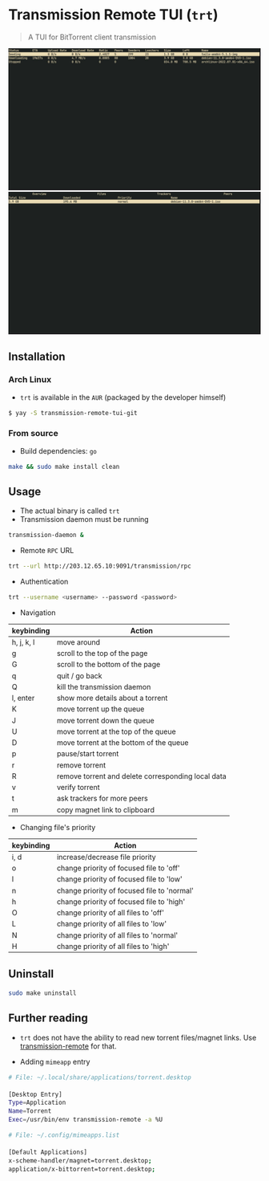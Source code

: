 # Transmission Remote TUI (`trt`)

> A TUI for BitTorrent client transmission

![torrent list](./look/torrents.jpg)
![files](./look/details.jpg)

## Installation

### Arch Linux

* `trt` is available in the `AUR` (packaged by the developer himself)

```bash
$ yay -S transmission-remote-tui-git
```

### From source

* Build dependencies: `go`

```bash
make && sudo make install clean
```

## Usage

* The actual binary is called `trt`
* Transmission daemon must be running

```bash
transmission-daemon &
```

* Remote `RPC` URL

```bash
trt --url http://203.12.65.10:9091/transmission/rpc
```

* Authentication

```bash
trt --username <username> --password <password>
```

* Navigation

| keybinding | Action                                             |
|------------|----------------------------------------------------|
| h, j, k, l | move around                                        |
| g          | scroll to the top of the page                      |
| G          | scroll to the bottom of the page                   |
| q          | quit / go back                                     |
| Q          | kill the transmission daemon                       |
| l, enter   | show more details about a torrent                  |
| K          | move torrent up the queue                          |
| J          | move torrent down the queue                        |
| U          | move torrent at the top of the queue               |
| D          | move torrent at the bottom of the queue            |
| p          | pause/start torrent                                |
| r          | remove torrent                                     |
| R          | remove torrent and delete corresponding local data |
| v          | verify torrent                                     |
| t          | ask trackers for more peers                        |
| m          | copy magnet link to clipboard                      |

* Changing file's priority

| keybinding | Action                                      |
|------------|---------------------------------------------|
| i, d       | increase/decrease file priority             |
| o          | change priority of focused file to 'off'    |
| l          | change priority of focused file to 'low'    |
| n          | change priority of focused file to 'normal' |
| h          | change priority of focused file to 'high'   |
| O          | change priority of all files to 'off'       |
| L          | change priority of all files to 'low'       |
| N          | change priority of all files to 'normal'    |
| H          | change priority of all files to 'high'      |

## Uninstall

```bash
sudo make uninstall
```

## Further reading

* `trt` does not have the ability to read new torrent files/magnet links.
  Use [transmission-remote](https://linux.die.net/man/1/transmission-remote)
  for that.

* Adding `mimeapp` entry

```bash
# File: ~/.local/share/applications/torrent.desktop

[Desktop Entry]
Type=Application
Name=Torrent
Exec=/usr/bin/env transmission-remote -a %U
```

```bash
# File: ~/.config/mimeapps.list

[Default Applications]
x-scheme-handler/magnet=torrent.desktop;
application/x-bittorrent=torrent.desktop;
```
